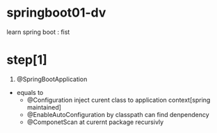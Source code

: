 # springboot01-dv
learn spring boot : fist 
# step[1]
1. @SpringBootApplication
  - equals to 
    - @Configuration inject curent class to application context[spring maintained]
    - @EnableAutoConfiguration by classpath can find denpendency
    - @ComponetScan at curernt package recursivly
